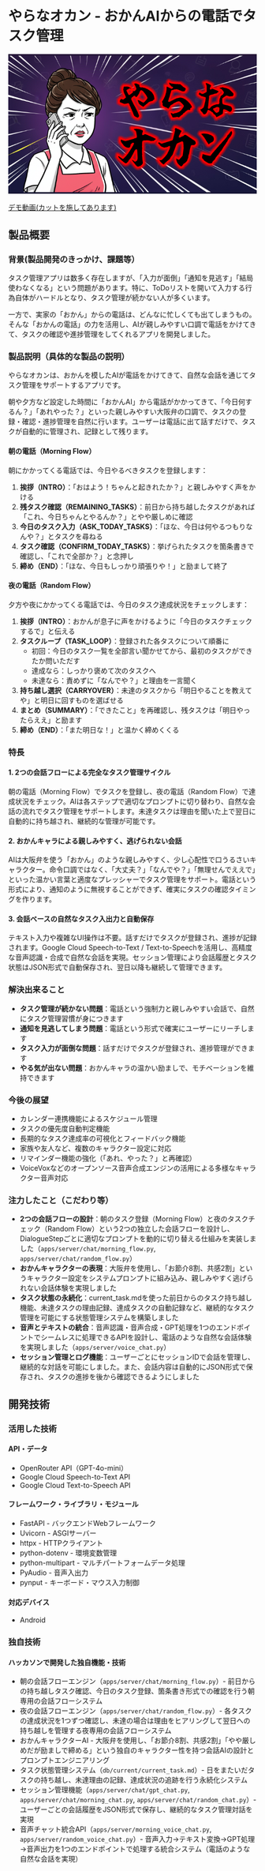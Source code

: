 # やらなオカン - おかんAIからの電話でタスク管理

![IMAGE ALT TEXT HERE](./fig/thumbnail_1.png)

[デモ動画(カットを施してあります)](https://www.youtube.com/shorts/TDLX0RF_C0c)

## 製品概要
### 背景(製品開発のきっかけ、課題等）
タスク管理アプリは数多く存在しますが、「入力が面倒」「通知を見逃す」「結局使わなくなる」という問題があります。特に、ToDoリストを開いて入力する行為自体がハードルとなり、タスク管理が続かない人が多くいます。

一方で、実家の「おかん」からの電話は、どんなに忙しくても出てしまうもの。そんな「おかんの電話」の力を活用し、AIが親しみやすい口調で電話をかけてきて、タスクの確認や進捗管理をしてくれるアプリを開発しました。

### 製品説明（具体的な製品の説明）
やらなオカンは、おかんを模したAIが電話をかけてきて、自然な会話を通じてタスク管理をサポートするアプリです。

朝や夕方など設定した時間に「おかんAI」から電話がかかってきて、「今日何するん？」「あれやった？」といった親しみやすい大阪弁の口調で、タスクの登録・確認・進捗管理を自然に行います。ユーザーは電話に出て話すだけで、タスクが自動的に管理され、記録として残ります。

#### 朝の電話（Morning Flow）
朝にかかってくる電話では、今日やるべきタスクを登録します：
1. **挨拶（INTRO）**：「おはよう！ちゃんと起きれたか？」と親しみやすく声をかける
2. **残タスク確認（REMAINING_TASKS）**：前日から持ち越したタスクがあれば「これ、今日ちゃんとやるんか？」とやや厳しめに確認
3. **今日のタスク入力（ASK_TODAY_TASKS）**：「ほな、今日は何やるつもりなんや？」とタスクを尋ねる
4. **タスク確認（CONFIRM_TODAY_TASKS）**：挙げられたタスクを箇条書きで確認し、「これで全部か？」と念押し
5. **締め（END）**：「ほな、今日もしっかり頑張りや！」と励まして終了

#### 夜の電話（Random Flow）
夕方や夜にかかってくる電話では、今日のタスク達成状況をチェックします：
1. **挨拶（INTRO）**：おかんが息子に声をかけるように「今日のタスクチェックするで」と伝える
2. **タスクループ（TASK_LOOP）**：登録された各タスクについて順番に
   - 初回：今日のタスク一覧を全部言い聞かせてから、最初のタスクができたか問いただす
   - 達成なら：しっかり褒めて次のタスクへ
   - 未達なら：責めずに「なんでや？」と理由を一言聞く
3. **持ち越し選択（CARRYOVER）**：未達のタスクから「明日やることを教えてや」と明日に回すものを選ばせる
4. **まとめ（SUMMARY）**：「できたこと」を再確認し、残タスクは「明日やったらええ」と励ます
5. **締め（END）**：「また明日な！」と温かく締めくくる

### 特長
#### 1. 2つの会話フローによる完全なタスク管理サイクル
朝の電話（Morning Flow）でタスクを登録し、夜の電話（Random Flow）で達成状況をチェック。AIは各ステップで適切なプロンプトに切り替わり、自然な会話の流れでタスク管理をサポートします。未達タスクは理由を聞いた上で翌日に自動的に持ち越され、継続的な管理が可能です。

#### 2. おかんキャラによる親しみやすく、逃げられない会話
AIは大阪弁を使う「おかん」のような親しみやすく、少し心配性で口うるさいキャラクター。命令口調ではなく、「大丈夫？」「なんでや？」「無理せんでええで」といった温かい言葉と適度なプレッシャーでタスク管理をサポート。電話という形式により、通知のように無視することができず、確実にタスクの確認タイミングを作ります。

#### 3. 会話ベースの自然なタスク入出力と自動保存
テキスト入力や複雑なUI操作は不要。話すだけでタスクが登録され、進捗が記録されます。Google Cloud Speech-to-Text / Text-to-Speechを活用し、高精度な音声認識・合成で自然な会話を実現。セッション管理により会話履歴とタスク状態はJSON形式で自動保存され、翌日以降も継続して管理できます。

### 解決出来ること
- **タスク管理が続かない問題**：電話という強制力と親しみやすい会話で、自然にタスク管理習慣が身につきます
- **通知を見逃してしまう問題**：電話という形式で確実にユーザーにリーチします
- **タスク入力が面倒な問題**：話すだけでタスクが登録され、進捗管理ができます
- **やる気が出ない問題**：おかんキャラの温かい励ましで、モチベーションを維持できます

### 今後の展望
- カレンダー連携機能によるスケジュール管理
- タスクの優先度自動判定機能
- 長期的なタスク達成率の可視化とフィードバック機能
- 家族や友人など、複数のキャラクター設定に対応
- リマインダー機能の強化（「あれ、やった？」と再確認）
- VoiceVoxなどのオープンソース音声合成エンジンの活用による多様なキャラクター音声対応

### 注力したこと（こだわり等）
* **2つの会話フローの設計**：朝のタスク登録（Morning Flow）と夜のタスクチェック（Random Flow）という2つの独立した会話フローを設計し、DialogueStepごとに適切なプロンプトを動的に切り替える仕組みを実装しました（`apps/server/chat/morning_flow.py`, `apps/server/chat/random_flow.py`）
* **おかんキャラクターの表現**：大阪弁を使用し、「お節介8割、共感2割」というキャラクター設定をシステムプロンプトに組み込み、親しみやすく逃げられない会話体験を実現しました
* **タスク状態の永続化**：current_task.mdを使った前日からのタスク持ち越し機能、未達タスクの理由記録、達成タスクの自動記録など、継続的なタスク管理を可能にする状態管理システムを構築しました
* **音声とテキストの統合**：音声認識・音声合成・GPT処理を1つのエンドポイントでシームレスに処理できるAPIを設計し、電話のような自然な会話体験を実現しました（`apps/server/voice_chat.py`）
* **セッション管理とログ機能**：ユーザーごとにセッションIDで会話を管理し、継続的な対話を可能にしました。また、会話内容は自動的にJSON形式で保存され、タスクの進捗を後から確認できるようにしました

## 開発技術
### 活用した技術
#### API・データ
* OpenRouter API（GPT-4o-mini）
* Google Cloud Speech-to-Text API
* Google Cloud Text-to-Speech API

#### フレームワーク・ライブラリ・モジュール
* FastAPI - バックエンドWebフレームワーク
* Uvicorn - ASGIサーバー
* httpx - HTTPクライアント
* python-dotenv - 環境変数管理
* python-multipart - マルチパートフォームデータ処理
* PyAudio - 音声入出力
* pynput - キーボード・マウス入力制御

#### 対応デバイス
* Android

### 独自技術
#### ハッカソンで開発した独自機能・技術
* 朝の会話フローエンジン（`apps/server/chat/morning_flow.py`）- 前日からの持ち越しタスク確認、今日のタスク登録、箇条書き形式での確認を行う朝専用の会話フローシステム
* 夜の会話フローエンジン（`apps/server/chat/random_flow.py`）- 各タスクの達成状況を1つずつ確認し、未達の場合は理由をヒアリングして翌日への持ち越しを管理する夜専用の会話フローシステム
* おかんキャラクターAI - 大阪弁を使用し、「お節介8割、共感2割」「やや厳しめだが励ましで締める」という独自のキャラクター性を持つ会話AIの設計とプロンプトエンジニアリング
* タスク状態管理システム（`db/current/current_task.md`）- 日をまたいだタスクの持ち越し、未達理由の記録、達成状況の追跡を行う永続化システム
* セッション管理機能（`apps/server/chat/gpt_chat.py`, `apps/server/chat/morning_chat.py`, `apps/server/chat/random_chat.py`）- ユーザーごとの会話履歴をJSON形式で保存し、継続的なタスク管理対話を実現
* 音声チャット統合API（`apps/server/morning_voice_chat.py`, `apps/server/random_voice_chat.py`）- 音声入力→テキスト変換→GPT処理→音声出力を1つのエンドポイントで処理する統合システム（電話のような自然な会話を実現）
